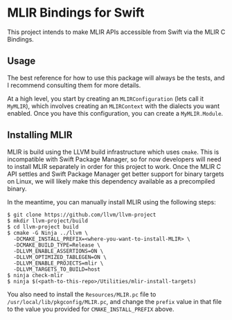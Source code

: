 # MLIR Bindings for Swift

This project intends to make MLIR APIs accessible from Swift via the MLIR C Bindings. 

## Usage

The best reference for how to use this package will always be the tests, and I recommend consulting them for more details.

At a high level, you start by creating an `MLIRConfiguration` (lets call it `MyMLIR`), which involves creating an `MLIRContext` with the dialects you want enabled. Once you have this configuration, you can create a `MyMLIR.Module`.

## Installing MLIR

MLIR is build using the LLVM build infrastructure which uses `cmake`. This is incompatible with Swift Package Manager, so for now developers will need to install MLIR separately in order for this project to work. Once the MLIR C API settles and Swift Package Manager get better support for binary targets on Linux, we will likely make this dependency available as a precompiled binary. 

In the meantime, you can manually install MLIR using the following steps:
```
$ git clone https://github.com/llvm/llvm-project
$ mkdir llvm-project/build
$ cd llvm-project build
$ cmake -G Ninja ../llvm \
  -DCMAKE_INSTALL_PREFIX=<where-you-want-to-install-MLIR> \
  -DCMAKE_BUILD_TYPE=Release \
  -DLLVM_ENABLE_ASSERTIONS=ON \
  -DLLVM_OPTIMIZED_TABLEGEN=ON \
  -DLLVM_ENABLE_PROJECTS=mlir \
  -DLLVM_TARGETS_TO_BUILD=host
$ ninja check-mlir
$ ninja $(<path-to-this-repo>/Utilities/mlir-install-targets)
```

You also need to install the `Resources/MLIR.pc` file to `/usr/local/lib/pkgconfig/MLIR.pc`, and change the `prefix` value in that file to the value you provided for `CMAKE_INSTALL_PREFIX` above.
